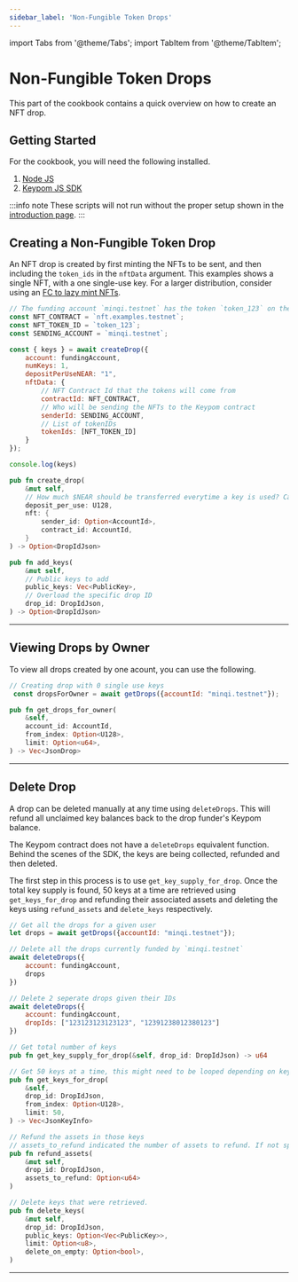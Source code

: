 ```yaml
---
sidebar_label: 'Non-Fungible Token Drops'
---
```

import Tabs from '@theme/Tabs';
import TabItem from '@theme/TabItem';

# Non-Fungible Token Drops
This part of the cookbook contains a quick overview on how to create an NFT drop.
## Getting Started
For the cookbook, you will need the following installed. 
1. [Node JS](https://docs.npmjs.com/downloading-and-installing-node-js-and-npm)  
2. [Keypom JS SDK](https://github.com/keypom/keypom-js#getting-started)


:::info note
These scripts will not run without the proper setup shown in the [introduction page](../welcome.md#connection-to-near-and-initializing-the-sdk).
:::

## Creating a Non-Fungible Token Drop
An NFT drop is created by first minting the NFTs to be sent, and then including the `token_ids` in the `nftData` argument. This examples shows a single NFT, with a one single-use key. For a larger distribution, consider using an [FC to lazy mint NFTs](fc.md#attaching-nfts-to-your-fc-drop).

<Tabs>
<TabItem value="SDK" label="🔑 Keypom SDK">

```js
// The funding account `minqi.testnet` has the token `token_123` on the contract `nft.examples.testnet`
const NFT_CONTRACT = `nft.examples.testnet`;
const NFT_TOKEN_ID = `token_123`;
const SENDING_ACCOUNT = `minqi.testnet`;

const { keys } = await createDrop({
    account: fundingAccount,
    numKeys: 1,
    depositPerUseNEAR: "1",
    nftData: {
        // NFT Contract Id that the tokens will come from
        contractId: NFT_CONTRACT,
        // Who will be sending the NFTs to the Keypom contract
        senderId: SENDING_ACCOUNT,
        // List of tokenIDs
        tokenIds: [NFT_TOKEN_ID]
    }
});

console.log(keys)
```

</TabItem>
<TabItem value="CONTRACT" label="🦀 Rust Function Prototypes">

```rust
pub fn create_drop(
    &mut self,
    // How much $NEAR should be transferred everytime a key is used? Can be 0.
    deposit_per_use: U128,
    nft: {
        sender_id: Option<AccountId>,
        contract_id: AccountId,
    }
) -> Option<DropIdJson>

pub fn add_keys(
    &mut self,
    // Public keys to add
    public_keys: Vec<PublicKey>,
    // Overload the specific drop ID
    drop_id: DropIdJson,
) -> Option<DropIdJson> 

```

</TabItem>

</Tabs>

___

## Viewing Drops by Owner
To view all drops created by one acount, you can use the following. 

<Tabs>
<TabItem value="SDK" label="🔑 Keypom SDK">

```js
// Creating drop with 0 single use keys
 const dropsForOwner = await getDrops({accountId: "minqi.testnet"});
```

</TabItem>
<TabItem value="CONTRACT" label="🦀 Rust Function Prototypes">

```rust
pub fn get_drops_for_owner(
    &self,
    account_id: AccountId,
    from_index: Option<U128>,
    limit: Option<u64>,
) -> Vec<JsonDrop> 
```

</TabItem>

</Tabs>

___

## Delete Drop
A drop can be deleted manually at any time using `deleteDrops`. This will refund all unclaimed key balances back to the drop funder's Keypom balance. 

The Keypom contract does not have a `deleteDrops` equivalent function. Behind the scenes of the SDK, the keys are being collected, refunded and then deleted. 

The first step in this process is to use `get_key_supply_for_drop`. Once the total key supply is found, 50 keys at a time are retrieved using `get_keys_for_drop` and refunding their associated assets and deleting the keys using `refund_assets` and `delete_keys` respectively. 

<Tabs>
<TabItem value="SDK" label="🔑 Keypom SDK">

```js
// Get all the drops for a given user
let drops = await getDrops({accountId: "minqi.testnet"});

// Delete all the drops currently funded by `minqi.testnet`
await deleteDrops({
    account: fundingAccount,
    drops
})

// Delete 2 seperate drops given their IDs
await deleteDrops({
    account: fundingAccount,
    dropIds: ["123123123123123", "12391238012380123"]
})
```

</TabItem>
<TabItem value="CONTRACT" label="🦀 Rust Function Prototypes">

```rust
// Get total number of keys
pub fn get_key_supply_for_drop(&self, drop_id: DropIdJson) -> u64

// Get 50 keys at a time, this might need to be looped depending on key supply
pub fn get_keys_for_drop(
    &self,
    drop_id: DropIdJson,
    from_index: Option<U128>,
    limit: 50,
) -> Vec<JsonKeyInfo>

// Refund the assets in those keys
// assets_to_refund indicated the number of assets to refund. If not specified, all assets will be attempted to be refunded. 
pub fn refund_assets(
    &mut self, 
    drop_id: DropIdJson, 
    assets_to_refund: Option<u64>
)

// Delete keys that were retrieved.
pub fn delete_keys(
    &mut self,
    drop_id: DropIdJson,
    public_keys: Option<Vec<PublicKey>>,
    limit: Option<u8>,
    delete_on_empty: Option<bool>,
)
```

</TabItem>

</Tabs>

___
